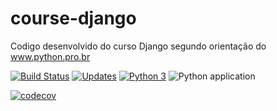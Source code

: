 # course-django

Codigo desenvolvido do curso Django segundo orientação do www.python.pro.br 

[![Build Status](https://travis-ci.org/jlplautz/course-django.svg?branch=master)](https://travis-ci.org/jlplautz/course-django)
[![Updates](https://pyup.io/repos/github/jlplautz/course-django/shield.svg)](https://pyup.io/repos/github/jlplautz/course-django/)
[![Python 3](https://pyup.io/repos/github/jlplautz/course-django/python-3-shield.svg)](https://pyup.io/repos/github/jlplautz/course-django/)
![Python application](https://github.com/jlplautz/course-django/workflows/Python%20application/badge.svg)

[![codecov](https://codecov.io/gh/jlplautz/course-django/branch/master/graph/badge.svg)](https://codecov.io/gh/jlplautz/course-django)